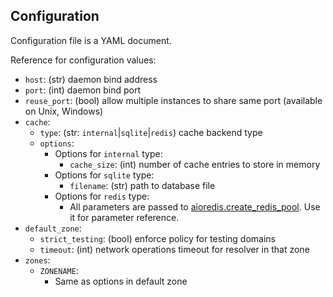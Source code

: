 ## Configuration

Configuration file is a YAML document.

Reference for configuration values:

* `host`: (str) daemon bind address
* `port`: (int) daemon bind port
* `reuse_port`: (bool) allow multiple instances to share same port (available on Unix, Windows)
* `cache`:
  * `type`: (str: `internal`|`sqlite`|`redis`) cache backend type
  * `options`:
    * Options for `internal` type:
      * `cache_size`: (int) number of cache entries to store in memory
    * Options for `sqlite` type:
      * `filename`: (str) path to database file
    * Options for `redis` type:
      * All parameters are passed to [aioredis.create_redis_pool](https://aioredis.readthedocs.io/en/latest/api_reference.html#aioredis.create_redis_pool). Use it for parameter reference.
* `default_zone`:
  * `strict_testing`: (bool) enforce policy for testing domains
  * `timeout`: (int) network operations timeout for resolver in that zone
* `zones`:
  * `ZONENAME`:
    * Same as options in default zone
